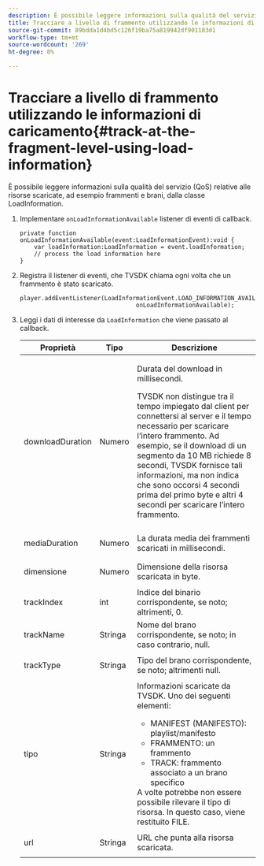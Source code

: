 ```yaml
---
description: È possibile leggere informazioni sulla qualità del servizio (QoS) relative alle risorse scaricate, ad esempio frammenti e brani, dalla classe LoadInformation.
title: Tracciare a livello di frammento utilizzando le informazioni di caricamento
source-git-commit: 89bdda1d4bd5c126f19ba75a819942df901183d1
workflow-type: tm+mt
source-wordcount: '269'
ht-degree: 0%

---
```



# Tracciare a livello di frammento utilizzando le informazioni di caricamento{#track-at-the-fragment-level-using-load-information}

È possibile leggere informazioni sulla qualità del servizio (QoS) relative alle risorse scaricate, ad esempio frammenti e brani, dalla classe LoadInformation.

1. Implementare `onLoadInformationAvailable` listener di eventi di callback.

   ```
   private function onLoadInformationAvailable(event:LoadInformationEvent):void { 
       var loadInformation:LoadInformation = event.loadInformation; 
       // process the load information here     
   }
   ```

1. Registra il listener di eventi, che TVSDK chiama ogni volta che un frammento è stato scaricato.

   ```
   player.addEventListener(LoadInformationEvent.LOAD_INFORMATION_AVAILABLE,  
                                    onLoadInformationAvailable);
   ```

1. Leggi i dati di interesse da `LoadInformation` che viene passato al callback.

   <table id="table_75E61A2EB25E435DB631166A7FF64757"> 
   <thead> 
   <tr> 
      <th colname="col01" class="entry"> Proprietà </th> 
      <th colname="col1" class="entry"> Tipo </th> 
      <th colname="col2" class="entry"> Descrizione </th> 
   </tr> 
   </thead>
   <tbody> 
   <tr> 
      <td colname="col01"> <span class="codeph"> downloadDuration </span> </td> 
      <td colname="col1"> <p>Numero </p> </td> 
      <td colname="col2"> <p>Durata del download in millisecondi. </p> <p>TVSDK non distingue tra il tempo impiegato dal client per connettersi al server e il tempo necessario per scaricare l’intero frammento. Ad esempio, se il download di un segmento da 10 MB richiede 8 secondi, TVSDK fornisce tali informazioni, ma non indica che sono occorsi 4 secondi prima del primo byte e altri 4 secondi per scaricare l’intero frammento. </p> </td> 
   </tr> 
   <tr> 
      <td colname="col01"> <span class="codeph"> mediaDuration </span> </td> 
      <td colname="col1"> <p>Numero </p> </td> 
      <td colname="col2"> La durata media dei frammenti scaricati in millisecondi. </td> 
   </tr> 
   <tr> 
      <td colname="col01"> <span class="codeph"> dimensione </span> </td> 
      <td colname="col1"> <p>Numero </p> </td> 
      <td colname="col2"> Dimensione della risorsa scaricata in byte. </td> 
   </tr> 
   <tr> 
      <td colname="col01"> <span class="codeph"> trackIndex </span> </td> 
      <td colname="col1"> <p>int </p> </td> 
      <td colname="col2"> Indice del binario corrispondente, se noto; altrimenti, 0. </td> 
   </tr> 
   <tr> 
      <td colname="col01"> <span class="codeph"> trackName </span> </td> 
      <td colname="col1"> <p>Stringa </p> </td> 
      <td colname="col2"> Nome del brano corrispondente, se noto; in caso contrario, null. </td> 
   </tr> 
   <tr> 
      <td colname="col01"> <span class="codeph"> trackType </span> </td> 
      <td colname="col1"> <p>Stringa </p> </td> 
      <td colname="col2"> Tipo del brano corrispondente, se noto; altrimenti null. </td> 
   </tr> 
   <tr> 
      <td colname="col01"> <span class="codeph"> tipo </span> </td> 
      <td colname="col1"> <p>Stringa </p> </td> 
      <td colname="col2"> Informazioni scaricate da TVSDK. Uno dei seguenti elementi: 
      <ul id="ul_FA02F42D109344F4866073908CA4E835"> 
      <li id="li_0E2D3EBCAB58477FB5EA526C54FACFFB">MANIFEST (MANIFESTO): playlist/manifesto </li> 
      <li id="li_D7894C2F0CB64C909C6398288EA5683A">FRAMMENTO: un frammento </li> 
      <li id="li_4D4FEDB7704C411B80891B5028B0C20E">TRACK: frammento associato a un brano specifico </li> 
      </ul> A volte potrebbe non essere possibile rilevare il tipo di risorsa. In questo caso, viene restituito FILE. </td> 
   </tr> 
   <tr> 
      <td colname="col01"> <span class="codeph"> url </span> </td> 
      <td colname="col1"> <p>Stringa </p> </td> 
      <td colname="col2"> URL che punta alla risorsa scaricata. </td> 
   </tr> 
   </tbody> 
   </table>

